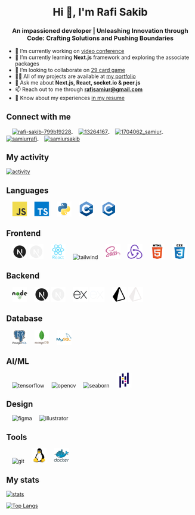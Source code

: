 <h1 align="center">Hi 👋, I'm Rafi Sakib</h1>
<h3 align="center">
    An impassioned developer | 
    Unleashing Innovation through Code: Crafting Solutions and Pushing Boundaries
</h3>


- 🔭 I’m currently working on [video conference](https://github.com/samiursakib/video-conference)
- 🌱 I’m currently learning **Next.js** framework and exploring the associate packages
- 👯 I’m looking to collaborate on [29 card game](https://github.com/M0NJURUL/29-card-game)
- 👨‍💻 All of my projects are available at [my portfolio](https://portfolio-six-pi-92.vercel.app)
- 💬 Ask me about **Next.js, React, socket.io & peer.js**
- 📫 Reach out to me through **rafisamiur@gmail.com**
- 📄 Know about my experiences [in my resume](https://drive.google.com/drive/folders/1Aen2wRIZtl7wIgekinYcfS3S_whm-x58?usp=sharing)

<h2>Connect with me</h2>
<p>
    &nbsp;&nbsp;&nbsp;
    <a href="https://linkedin.com/in/rafi-sakib-799b19228" target="blank">
        <img align="center" src="https://raw.githubusercontent.com/rahuldkjain/github-profile-readme-generator/master/src/images/icons/Social/linked-in-alt.svg" alt="rafi-sakib-799b19228" height="20" width="20" />
    </a>
    &nbsp;&nbsp;&nbsp;
    <a href="https://stackoverflow.com/users/13264167" target="blank">
        <img align="center" src="https://raw.githubusercontent.com/rahuldkjain/github-profile-readme-generator/master/src/images/icons/Social/stack-overflow.svg" alt="13264167" height="20" width="20" />
    </a>
    &nbsp;&nbsp;&nbsp;
    <a href="https://codeforces.com/profile/1704062_samiur" target="blank">
        <img align="center" src="https://raw.githubusercontent.com/rahuldkjain/github-profile-readme-generator/master/src/images/icons/Social/codeforces.svg" alt="1704062_samiur" height="20" width="20" />
    </a>
    &nbsp;&nbsp;&nbsp;
    <a href="https://www.leetcode.com/samiurrafi" target="blank">
        <img align="center" src="https://raw.githubusercontent.com/rahuldkjain/github-profile-readme-generator/master/src/images/icons/Social/leet-code.svg" alt="samiurrafi" height="20" width="20" />
    </a>
    &nbsp;&nbsp;&nbsp;
    <a href="https://dev.to/samiursakib" target="blank">
        <img align="center" src="https://raw.githubusercontent.com/rahuldkjain/github-profile-readme-generator/master/src/images/icons/Social/devto.svg" alt="samiursakib" height="20" width="20" />
    </a>
</p>

<h2>My activity</h2>

[![activity](https://github-readme-activity-graph.vercel.app/graph?username=samiursakib&theme=github-compact&custom_title=past%2030%20days&area_color=83f28f&area=true)](https://github.com/ashutosh00710/github-readme-activity-graph)

<h2>Languages</h2>
<p>
    &nbsp;&nbsp;&nbsp;
    <img src="https://raw.githubusercontent.com/devicons/devicon/master/icons/javascript/javascript-original.svg" alt="javascript" width="40" height="40"/>
    &nbsp;&nbsp;&nbsp;
    <img src="https://raw.githubusercontent.com/devicons/devicon/master/icons/typescript/typescript-original.svg" alt="typescript" width="40" height="40"/>
    &nbsp;&nbsp;&nbsp;
    <img src="https://raw.githubusercontent.com/devicons/devicon/master/icons/python/python-original.svg" alt="python" width="40" height="40"/>
    &nbsp;&nbsp;&nbsp;
    <img src="https://raw.githubusercontent.com/devicons/devicon/master/icons/cplusplus/cplusplus-original.svg" alt="cplusplus" width="40" height="40"/>
    &nbsp;&nbsp;&nbsp;
    <img src="https://raw.githubusercontent.com/devicons/devicon/master/icons/c/c-original.svg" alt="c" width="40" height="40"/>
</p>

<h2>Frontend</h2>
<p>
    &nbsp;&nbsp;&nbsp;
    <img src="./icons8-nextjs-black.svg#gh-light-mode-only" alt="nextjs" width="40" height="40"/>
    <img src="./icons8-nextjs-white.svg#gh-dark-mode-only" alt="nextjs" width="40" height="40"/>
    &nbsp;&nbsp;&nbsp;
    <img src="https://raw.githubusercontent.com/devicons/devicon/master/icons/react/react-original-wordmark.svg" alt="react" width="40" height="40"/>
    &nbsp;&nbsp;&nbsp;
    <img src="https://www.vectorlogo.zone/logos/tailwindcss/tailwindcss-icon.svg" alt="tailwind" width="40" height="40"/>
    &nbsp;&nbsp;&nbsp;
    <img src="https://raw.githubusercontent.com/devicons/devicon/master/icons/sass/sass-original.svg" alt="sass" width="40" height="40"/>
    &nbsp;&nbsp;&nbsp;
    <img src="https://raw.githubusercontent.com/devicons/devicon/master/icons/redux/redux-original.svg" alt="redux" width="40" height="40"/>
    &nbsp;&nbsp;&nbsp;
    <img src="https://raw.githubusercontent.com/devicons/devicon/master/icons/html5/html5-original-wordmark.svg" alt="html5" width="40" height="40"/>
    &nbsp;&nbsp;&nbsp;
    <img src="https://raw.githubusercontent.com/devicons/devicon/master/icons/css3/css3-original-wordmark.svg" alt="css3" width="40" height="40"/>
</p>

<h2>Backend</h2>
<p>
    &nbsp;&nbsp;&nbsp;
    <img src="https://raw.githubusercontent.com/devicons/devicon/master/icons/nodejs/nodejs-original-wordmark.svg" alt="nodejs" width="40" height="40"/>
    &nbsp;&nbsp;&nbsp;
    <img src="./icons8-nextjs-black.svg#gh-light-mode-only" alt="nextjs" width="40" height="40"/>
    <img src="./icons8-nextjs-white.svg#gh-dark-mode-only" alt="nextjs" width="40" height="40"/>
    &nbsp;&nbsp;&nbsp;
    <img src="./icons8-expressjs-black.svg#gh-light-mode-only" alt="expressjs" width="40" height="40"/>
    <img src="./icons8-expressjs-white.svg#gh-dark-mode-only" alt="expressjs" width="40" height="40"/>
    &nbsp;&nbsp;&nbsp;
    <img src="./icons8-prisma-orm.svg#gh-light-mode-only" alt="prismaorm" width="40" height="40"/>
    <img src="./icons8-prisma-orm-white.svg#gh-dark-mode-only" alt="prismaorm" width="40" height="40"/>
</p>

<h2>Database</h2>
<p>
    &nbsp;&nbsp;&nbsp;
    <img src="https://raw.githubusercontent.com/devicons/devicon/master/icons/postgresql/postgresql-original-wordmark.svg" alt="postgresql" width="40" height="40"/>
    &nbsp;&nbsp;&nbsp;
    <img src="https://raw.githubusercontent.com/devicons/devicon/master/icons/mongodb/mongodb-original-wordmark.svg" alt="mongodb" width="40" height="40"/>
    &nbsp;&nbsp;&nbsp;
    <img src="https://raw.githubusercontent.com/devicons/devicon/master/icons/mysql/mysql-original-wordmark.svg" alt="mysql" width="40" height="40"/>
</p>

<h2>AI/ML</h2>
<p>
    &nbsp;&nbsp;&nbsp;
    <img src="https://www.vectorlogo.zone/logos/tensorflow/tensorflow-icon.svg" alt="tensorflow" width="40" height="40"/>
    &nbsp;&nbsp;&nbsp;
    <img src="https://www.vectorlogo.zone/logos/opencv/opencv-icon.svg" alt="opencv" width="40" height="40"/>
    &nbsp;&nbsp;&nbsp;
    <img src="https://seaborn.pydata.org/_images/logo-mark-lightbg.svg" alt="seaborn" width="40" height="40"/>
    &nbsp;&nbsp;&nbsp;
    <img src="https://raw.githubusercontent.com/devicons/devicon/2ae2a900d2f041da66e950e4d48052658d850630/icons/pandas/pandas-original.svg" alt="pandas" width="40" height="40"/>    </a>
</p>

<h2>Design</h2>
<p>
    &nbsp;&nbsp;&nbsp;
    <img src="https://www.vectorlogo.zone/logos/figma/figma-icon.svg" alt="figma" width="40" height="40"/>
    &nbsp;&nbsp;&nbsp;
    <img src="https://www.vectorlogo.zone/logos/adobe_illustrator/adobe_illustrator-icon.svg" alt="illustrator" width="40" height="40"/>
</p>

<h2>Tools</h2>
<p>
    &nbsp;&nbsp;&nbsp;
    <img src="https://www.vectorlogo.zone/logos/git-scm/git-scm-icon.svg" alt="git" width="40" height="40"/>
    &nbsp;&nbsp;&nbsp;
    <img src="https://raw.githubusercontent.com/devicons/devicon/master/icons/linux/linux-original.svg" alt="linux" width="40" height="40"/>
    &nbsp;&nbsp;&nbsp;
    <img src="https://raw.githubusercontent.com/devicons/devicon/master/icons/docker/docker-original-wordmark.svg" alt="docker" width="40" height="40"/>
</p>


<h2>My stats</h2>
    
[![stats](https://github-readme-stats.vercel.app/api?username=samiursakib&hide_title=true&theme=transparent&border_color=333340&text_color=aaaaaa)](https://github.com/anuraghazra/github-readme-stats)

[![Top Langs](https://github-readme-stats.vercel.app/api/top-langs/?username=samiursakib&theme=transparent&border_color=333340&text_color=aaaaaa&layout=donut&langs_count=8&hide_title=true)](https://github.com/anuraghazra/github-readme-stats)
